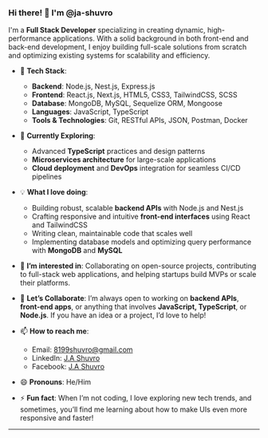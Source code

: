 ### Hi there! 👋 I'm @ja-shuvro

I'm a **Full Stack Developer** specializing in creating dynamic, high-performance applications. With a solid background in both front-end and back-end development, I enjoy building full-scale solutions from scratch and optimizing existing systems for scalability and efficiency. 

- 🔭 **Tech Stack**: 
   - **Backend**: Node.js, Nest.js, Express.js
   - **Frontend**: React.js, Next.js, HTML5, CSS3, TailwindCSS, SCSS
   - **Database**: MongoDB, MySQL, Sequelize ORM, Mongoose
   - **Languages**: JavaScript, TypeScript
   - **Tools & Technologies**: Git, RESTful APIs, JSON, Postman, Docker

- 🌱 **Currently Exploring**: 
   - Advanced **TypeScript** practices and design patterns
   - **Microservices architecture** for large-scale applications
   - **Cloud deployment** and **DevOps** integration for seamless CI/CD pipelines

- 💡 **What I love doing**:
   - Building robust, scalable **backend APIs** with Node.js and Nest.js
   - Crafting responsive and intuitive **front-end interfaces** using React and TailwindCSS
   - Writing clean, maintainable code that scales well
   - Implementing database models and optimizing query performance with **MongoDB** and **MySQL**

- 👀 **I’m interested in**: Collaborating on open-source projects, contributing to full-stack web applications, and helping startups build MVPs or scale their platforms.

- 💞️ **Let’s Collaborate**: I’m always open to working on **backend APIs**, **front-end apps**, or anything that involves **JavaScript, TypeScript**, or **Node.js**. If you have an idea or a project, I’d love to help!

- 📫 **How to reach me**: 
   - Email: [8199shuvro@gmail.com](8199shuvro@gmail.com)
   - LinkedIn: [J.A Shuvro](https://www.linkedin.com/in/jashuvro/)
   - Facebook: [J.A Shuvro](https://www.facebook.com/ja.shuvro.0/)

- 😄 **Pronouns**: He/Him

- ⚡ **Fun fact**: When I’m not coding, I love exploring new tech trends, and sometimes, you’ll find me learning about how to make UIs even more responsive and faster!

---

